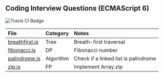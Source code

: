 ## Coding Interview Questions (ECMAScript 6)

<img src="https://travis-ci.org/HIROSN/coding-interviews-es6.svg" alt="Travis CI Badge"></img>

File | Category | Notes
:--- | :------- | :----
[breathfirst.js](lib/breathfirst.js) | Tree | Breath-first traversal
[fibonacci.js](lib/fibonacci.js) | DP | Fibonacci number
[palindrome.js](lib/palindrome.js) | Algorithm | Check if a linked list is palindrome
[zip.js](lib/zip.js) | FP | Implement Array.zip
